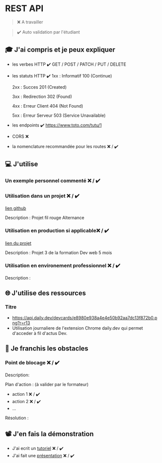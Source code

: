# REST API

> ❌ A travailler

> ✔️ Auto validation par l'étudiant

## 🎓 J'ai compris et je peux expliquer

- les verbes HTTP ✔️
  GET / POST / PATCH / PUT / DELETE

- les statuts HTTP ✔️
  1xx : Informatif
  100 (Continue)

  2xx : Succes
  201 (Created)

  3xx : Redirection
  302 (Found)

  4xx : Erreur Client
  404 (Not Found)

  5xx : Erreur Serveur
  503 (Service Unavailable)

- les endpoints ✔️
  https://www.toto.com/tutu/1

- CORS ❌

- la nomenclature recommandée pour les routes ❌ / ✔️

## 💻 J'utilise

### Un exemple personnel commenté ❌ / ✔️

### Utilisation dans un projet ❌ / ✔️

[lien github](https://github.com/JoffreyChevalier/wilder)

Description : Projet fil rouge Alternance

### Utilisation en production si applicable❌ / ✔️

[lien du projet](https://github.com/JoffreyChevalier/Knock-Knock)

Description : Projet 3 de la formation Dev web 5 mois

### Utilisation en environement professionnel ❌ / ✔️

Description :

## 🌐 J'utilise des ressources

### Titre

- https://api.daily.dev/devcards/e8980e938a4e4e50b92aa7dc13f872b0.png?r=r13
- Utilisation journaliere de l'extension Chrome daily.dev qui permet d'acceder à fil d'actus Dev.

## 🚧 Je franchis les obstacles

### Point de blocage ❌ / ✔️

Description:

Plan d'action : (à valider par le formateur)

- action 1 ❌ / ✔️
- action 2 ❌ / ✔️
- ...

Résolution :

## 📽️ J'en fais la démonstration

- J'ai ecrit un [tutoriel](...) ❌ / ✔️
- J'ai fait une [présentation](...) ❌ / ✔️
